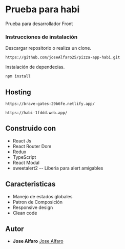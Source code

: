 # Prueba para habi 

Prueba para desarrollador Front

### Instrucciones de instalación 

Descargar repositorio o realiza un clone.

```
https://github.com/joseAlfaro25/pizza-app-habi.git
```

Instalación de dependecias.

```
npm install 
```

## Hosting
```
https://brave-gates-29b6fe.netlify.app/

https://habi-1fddd.web.app/
```


## Construido con

* React Js
* React Router Dom
* Redux
* TypeScript
* React Modal
* sweetalert2 -- Liberia para alert amigables 


## Caracteristicas

* Manejo de estados globales
* Patron de Composición
* Responsive design
* Clean code


## Autor 

* **Jose Alfaro** [Jose Alfaro](https://github.com/joseAlfaro25)

